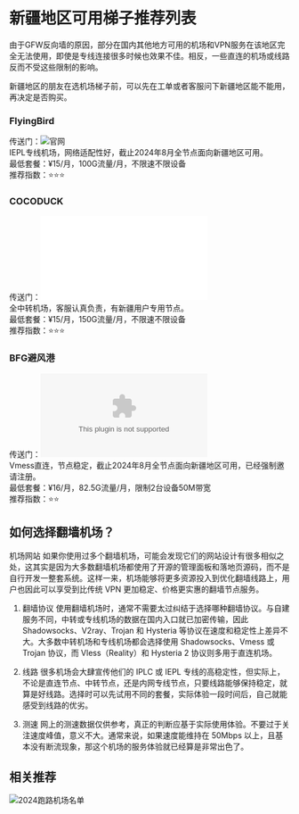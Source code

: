 # 新疆地区可用梯子推荐列表

由于GFW反向墙的原因，部分在国内其他地方可用的机场和VPN服务在该地区完全无法使用，即使是专线连接很多时候也效果不佳。相反，一些直连的机场或线路反而不受这些限制的影响。<br>

新疆地区的朋友在选机场梯子前，可以先在工单或者客服问下新疆地区能不能用，再决定是否购买。

### FlyingBird
传送门：![官网](www.flyingbird.pro)<br>
IEPL专线机场，网络适配性好，截止2024年8月全节点面向新疆地区可用。<br>
最低套餐：¥15/月，100G流量/月，不限速不限设备<br>
推荐指数：⭐⭐⭐
### COCODUCK
传送门：![官网](cocoduck.cc)<br>
全中转机场，客服认真负责，有新疆用户专用节点。<br>
最低套餐：¥15/月，150G流量/月，不限速不限设备<br>
推荐指数：⭐⭐⭐
### BFG避风港
传送门：![官网](a.bfgbfg.com)<br>
Vmess直连，节点稳定，截止2024年8月全节点面向新疆地区可用，已经强制邀请注册。<br>
最低套餐：¥16/月，82.5G流量/月，限制2台设备50M带宽<br>
推荐指数：⭐⭐


## 如何选择翻墙机场？

机场网站 如果你使用过多个翻墙机场，可能会发现它们的网站设计有很多相似之处，这其实是因为大多数翻墙机场都使用了开源的管理面板和落地页源码，而不是自行开发一整套系统。这样一来，机场能够将更多资源投入到优化翻墙线路上，用户也因此可以享受到比传统 VPN 更加稳定、价格更实惠的翻墙节点服务。

1. 翻墙协议
使用翻墙机场时，通常不需要太过纠结于选择哪种翻墙协议。与自建服务不同，中转或专线机场的数据在国内入口就已加密传输，因此 Shadowsocks、V2ray、Trojan 和 Hysteria 等协议在速度和稳定性上差异不大。大多数中转机场和专线机场都会选择使用 Shadowsocks、Vmess 或 Trojan 协议，而 Vless（Reality）和 Hysteria 2 协议则多用于直连机场。

2. 线路
很多机场会大肆宣传他们的 IPLC 或 IEPL 专线的高稳定性，但实际上，不论是直连节点、中转节点，还是内网专线节点，只要线路能够保持稳定，就算是好线路。选择时可以先试用不同的套餐，实际体验一段时间后，自己就能感受到线路的优劣。

3. 测速
网上的测速数据仅供参考，真正的判断应基于实际使用体验。不要过于关注速度峰值，意义不大。通常来说，如果速度能维持在 50Mbps 以上，且基本没有断流现象，那这个机场的服务体验就已经算是非常出色了。

## 相关推荐
![2024跑路机场名单](https://github.com/swhmy/jichang-runaway-2024)

<meta name="google-site-verification" content="J61CtdJvmAThyFMTs1D1q02ZzbJTAxqD2QHF9gw4iS8" />

